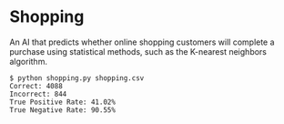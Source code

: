 # Shopping

An AI that predicts whether online shopping customers will complete a purchase using statistical methods, such as the K-nearest neighbors algorithm.

```
$ python shopping.py shopping.csv
Correct: 4088
Incorrect: 844
True Positive Rate: 41.02%
True Negative Rate: 90.55%
```
